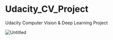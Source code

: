 # Udacity_CV_Project

Udacity Computer Vision & Deep Learning Project

![Untitled](https://s3-us-west-2.amazonaws.com/secure.notion-static.com/26959978-e3b2-4df2-97ed-6ae4fb26e4a2/Untitled.png)
